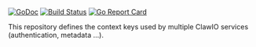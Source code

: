 [![GoDoc](https://godoc.org/github.com/clawio/keys?status.svg)](https://godoc.org/github.com/clawio/keys)
[![Build Status](https://drone.io/github.com/clawio/keys/status.png)](https://drone.io/github.com/clawio/keys/latest)
[![Go Report Card](https://goreportcard.com/badge/github.com/clawio/keys)](https://goreportcard.com/report/github.com/clawio/keys)

This repository defines the context keys used by multiple ClawIO services (authentication, metadata ...).

